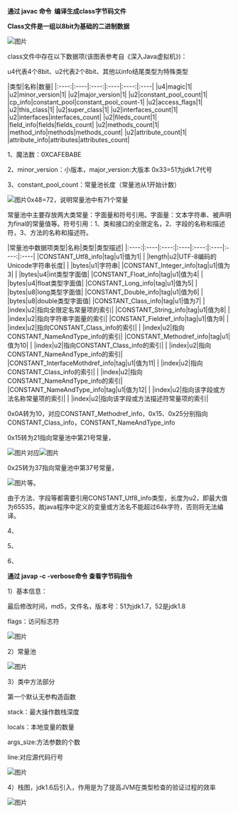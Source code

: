 **通过  javac 命令  编译生成class字节码文件**

**Class文件是一组以8bit为基础的二进制数据**

![图片](https://uploader.shimo.im/f/yYq5QPcr6pdmfDbO.png!thumbnail?fileGuid=dp9dtgdHKHG8rvJp)

class文件中存在以下数据项(该图表参考自《深入Java虚拟机》)：

u4代表4个8bit、u2代表2个8bit、其他以info结尾类型为特殊类型

|类型|名称|数量|
|:----:|:----|:----:|:----|:----:|:----|
|u4|magic|1|
|u2|minor_version|1|
|u2|major_version|1|
|u2|constant_pool_count|1|
|cp_info|constant_pool|constant_pool_count-1|
|u2|access_flags|1|
|u2|this_class|1|
|u2|super_class|1|
|u2|interfaces_count|1|
|u2|interfaces|interfaces_count|
|u2|fileds_count|1|
|field_info|fields|fields_count|
|u2|methods_count|1|
|method_info|methods|methods_count|
|u2|attribute_count|1|
|attribute_info|attributes|attributes_count|

1、魔法数：0XCAFEBABE

2、minor_version：小版本，major_version:大版本 0x33=51为jdk1.7代号

3、constant_pool_count：常量池长度（常量池从1开始计数）

![图片](https://uploader.shimo.im/f/3FDgrvo5G1oEDFz2.png!thumbnail?fileGuid=dp9dtgdHKHG8rvJp)0x48=72，说明常量池中有71个常量

常量池中主要存放两大类常量：字面量和符号引用。字面量：文本字符串、被声明为final的常量值等。符号引用：1、类和接口的全限定名，2、字段的名称和描述符，3、方法的名称和描述符。

|常量池中数据项类型|名称|类型|类型描述|
|:----:|:----|:----:|:----|:----:|:----|:----:|:----|
|CONSTANT_Utf8_info|tag|u1|值为1|
|    |length|u2|UTF-8编码的Unicode字符串长度|
|    |bytes|u1|字符串|
|CONSTANT_Integer_info|tag|u1|值为3|
|    |bytes|u4|int类型字面值|
|CONSTANT_Float_info|tag|u1|值为4|
|    |bytes|u4|float类型字面值|
|CONSTANT_Long_info|tag|u1|值为5|
|    |bytes|u8|long类型字面值|
|CONSTANT_Double_info|tag|u1|值为6|
|    |bytes|u8|double类型字面值|
|CONSTANT_Class_info|tag|u1|值为7|
|    |index|u2|指向全限定名常量项的索引|
|CONSTANT_String_info|tag|u1|值为8|
|    |index|u2|指向字符串字面量的索引|
|CONSTANT_Fieldref_info|tag|u1|值为9|
|    |index|u2|指向CONSTANT_Class_info的索引|
|    |index|u2|指向CONSTANT_NameAndType_info的索引|
|CONSTANT_Methodref_info|tag|u1|值为10|
|    |index|u2|指向CONSTANT_Class_info的索引|
|    |index|u2|指向CONSTANT_NameAndType_info的索引|
|CONSTANT_InterfaceMothdref_info|tag|u1|值为11|
|    |index|u2|指向CONSTANT_Class_info的索引|
|    |index|u2|指向CONSTANT_NameAndType_info的索引|
|CONSTANT_NameAndType_info|tag|u1|值为12|
|    |index|u2|指向该字段或方法名称常量项的索引|
|    |index|u2|指向该字段或方法描述符常量项的索引|

0x0A转为10，对应CONSTANT_Methodref_info，0x15、0x25分别指向CONSTANT_Class_info，CONSTANT_NameAndType_info

0x15转为21指向常量池中第21号常量，

![图片](https://uploader.shimo.im/f/g1UZRZhAOCk68r0e.png!thumbnail?fileGuid=dp9dtgdHKHG8rvJp)对应![图片](https://uploader.shimo.im/f/hYj9DPO5HKHero78.png!thumbnail?fileGuid=dp9dtgdHKHG8rvJp)

0x25转为37指向常量池中第37号常量，

![图片](https://uploader.shimo.im/f/HDCjOMEqNRlB4rDu.png!thumbnail?fileGuid=dp9dtgdHKHG8rvJp)等。

由于方法、字段等都需要引用CONSTANT_Utf8_info类型，长度为u2，即最大值为65535，故java程序中定义的变量或方法名不能超过64k字符，否则将无法编译。

4、

5、

6、

**通过  javap -c -verbose命令 查看字节码指令**

1）基本信息：

最后修改时间，md5，文件名，版本号：51为jdk1.7，52是jdk1.8

flags：访问标志符

![图片](https://uploader.shimo.im/f/n1I2prjnEFvc0myF.png!thumbnail?fileGuid=dp9dtgdHKHG8rvJp)

2）常量池

![图片](https://uploader.shimo.im/f/nAIXwwT5lZN1ONbc.png!thumbnail?fileGuid=dp9dtgdHKHG8rvJp)

3）类中方法部分

第一个默认无参构造函数

stack：最大操作数栈深度

locals：本地变量的数量

args_size:方法参数的个数

line:对应源代码行号

![图片](https://uploader.shimo.im/f/snVs4B4cMJAVVoaQ.png!thumbnail?fileGuid=dp9dtgdHKHG8rvJp)

4）栈图，jdk1.6后引入，作用是为了提高JVM在类型检查的验证过程的效率

![图片](https://uploader.shimo.im/f/PFcD4MO12ZIQ9eTP.png!thumbnail?fileGuid=dp9dtgdHKHG8rvJp)

